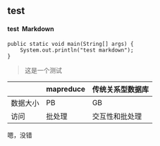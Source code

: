 ## test
#### test&nbsp;&nbsp;Markdown
```
public static void main(String[] args) {
    System.out.println("test markdown");
}
```
> 这是一个测试

&nbsp; | mapreduce | 传统关系型数据库
---|---|---
数据大小|PB|GB
访问|批处理|交互性和批处理

嗯，没错